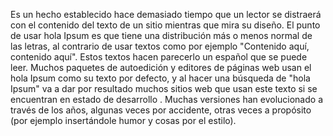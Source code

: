 Es un hecho establecido hace demasiado tiempo que un lector se distraerá con el contenido del texto
 de un sitio mientras que mira su diseño. El punto de usar hola Ipsum es que tiene una distribución más o menos normal de las letras, al contrario de usar textos como por ejemplo "Contenido aquí, 
 contenido 
 aquí". Estos textos hacen parecerlo un español que se puede leer. Muchos paquetes de autoedición y editores de páginas web usan el hola Ipsum como su texto por defecto, y al hacer una búsqueda de "hola Ipsum" 
 va a dar por resultado muchos sitios web que usan este texto si se encuentran en estado de desarrollo
 . Muchas versiones han evolucionado a través de los años, algunas veces por accidente, otras veces
  a propósito (por ejemplo insertándole humor y cosas por el estilo).